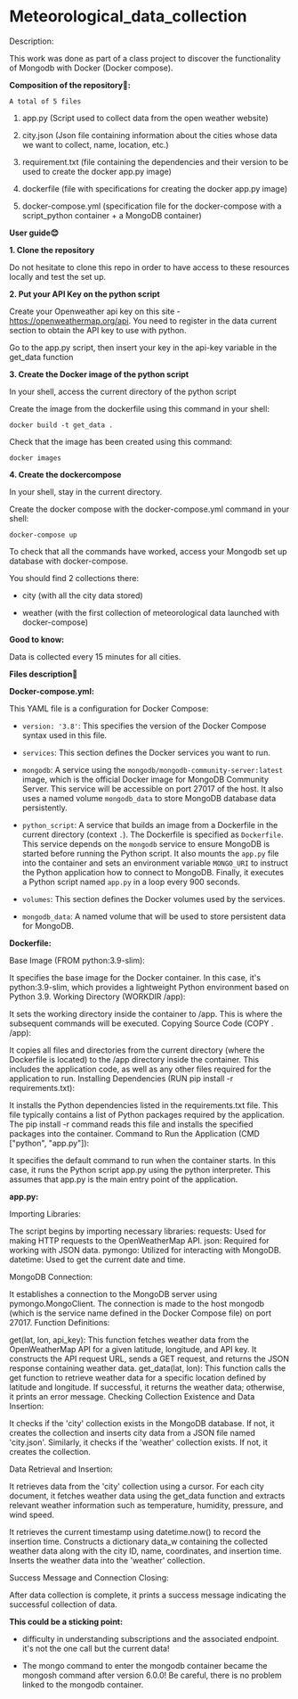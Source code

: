 # Meteorological_data_collection

Description:

This work was done as part of a class project to discover the functionality of Mongodb with Docker (Docker compose).

**__Composition of the repository📂:__**

```A total of 5 files```

1. app.py (Script used to collect data from the open weather website)

2. city.json (Json file containing information about the cities whose data we want to collect, name, location, etc.)

3. requirement.txt (file containing the dependencies and their version to be used to create the docker app.py image)

4. dockerfile (file with specifications for creating the docker app.py image)

5. docker-compose.yml (specification file for the docker-compose with a script_python container + a MongoDB container)

**__User guide😊__** 

__1. Clone the repository__

Do not hesitate to clone this repo in order to have access to these resources locally and test the set up.

__2. Put your API Key on the python script__ 

Create your Openweather api key on this site - https://openweathermap.org/api.
You need to register in the data current section to obtain the API key to use with python.

Go to the app.py script, then insert your key in the api-key variable in the get_data function


__3. Create the Docker image of the python script__ 

In your shell, access the current directory of the python script

Create the image from the dockerfile using this command in your shell:

```docker build -t get_data .```

Check that the image has been created using this command:

 ```docker images```

__4. Create the dockercompose__

In your shell, stay in the current directory.

Create the docker compose with the docker-compose.yml command in your shell:

```docker-compose up```


To check that all the commands have worked, access your Mongodb set up database with docker-compose.

You should find 2 collections there:

- city (with all the city data stored)

- weather (with the first collection of meteorological data launched with docker-compose)

__Good to know:__

Data is collected every 15 minutes for all cities.

**__Files description🎼__** 

__Docker-compose.yml:__

This YAML file is a configuration for Docker Compose:

- `version: '3.8'`: This specifies the version of the Docker Compose syntax used in this file.

- `services`: This section defines the Docker services you want to run.

- `mongodb`: A service using the `mongodb/mongodb-community-server:latest` image, which is the official Docker image for MongoDB Community Server. This service will be accessible on port 27017 of the host. It also uses a named volume `mongodb_data` to store MongoDB database data persistently.

- `python_script`: A service that builds an image from a Dockerfile in the current directory (context `.`). The Dockerfile is specified as `Dockerfile`. This service depends on the `mongodb` service to ensure MongoDB is started before running the Python script. It also mounts the `app.py` file into the container and sets an environment variable `MONGO_URI` to instruct the Python application how to connect to MongoDB. Finally, it executes a Python script named `app.py` in a loop every 900 seconds.

- `volumes`: This section defines the Docker volumes used by the services.

- `mongodb_data`: A named volume that will be used to store persistent data for MongoDB.


__Dockerfile:__

Base Image (FROM python:3.9-slim):

It specifies the base image for the Docker container. In this case, it's python:3.9-slim, which provides a lightweight Python environment based on Python 3.9.
Working Directory (WORKDIR /app):

It sets the working directory inside the container to /app. This is where the subsequent commands will be executed.
Copying Source Code (COPY . /app):

It copies all files and directories from the current directory (where the Dockerfile is located) to the /app directory inside the container. This includes the application code, as well as any other files required for the application to run.
Installing Dependencies (RUN pip install -r requirements.txt):

It installs the Python dependencies listed in the requirements.txt file. This file typically contains a list of Python packages required by the application. The pip install -r command reads this file and installs the specified packages into the container.
Command to Run the Application (CMD ["python", "app.py"]):

It specifies the default command to run when the container starts. In this case, it runs the Python script app.py using the python interpreter. This assumes that app.py is the main entry point of the application.

__app.py:__

Importing Libraries:

The script begins by importing necessary libraries:
requests: Used for making HTTP requests to the OpenWeatherMap API.
json: Required for working with JSON data.
pymongo: Utilized for interacting with MongoDB.
datetime: Used to get the current date and time.

MongoDB Connection:

It establishes a connection to the MongoDB server using pymongo.MongoClient. The connection is made to the host mongodb (which is the service name defined in the Docker Compose file) on port 27017.
Function Definitions:

get(lat, lon, api_key): This function fetches weather data from the OpenWeatherMap API for a given latitude, longitude, and API key. It constructs the API request URL, sends a GET request, and returns the JSON response containing weather data.
get_data(lat, lon): This function calls the get function to retrieve weather data for a specific location defined by latitude and longitude. If successful, it returns the weather data; otherwise, it prints an error message.
Checking Collection Existence and Data Insertion:

It checks if the 'city' collection exists in the MongoDB database. If not, it creates the collection and inserts city data from a JSON file named 'city.json'.
Similarly, it checks if the 'weather' collection exists. If not, it creates the collection.

Data Retrieval and Insertion:

It retrieves data from the 'city' collection using a cursor.
For each city document, it fetches weather data using the get_data function and extracts relevant weather information such as temperature, humidity, pressure, and wind speed.

It retrieves the current timestamp using datetime.now() to record the insertion time.
Constructs a dictionary data_w containing the collected weather data along with the city ID, name, coordinates, and insertion time.
Inserts the weather data into the 'weather' collection.

Success Message and Connection Closing:

After data collection is complete, it prints a success message indicating the successful collection of data.


**__This could be a sticking point:__**

- difficulty in understanding subscriptions and the associated endpoint. it's not the one call but the current data!

- The mongo command to enter the mongodb container became the mongosh command after version 6.0.0! Be careful, there is no problem linked to the mongodb container.






